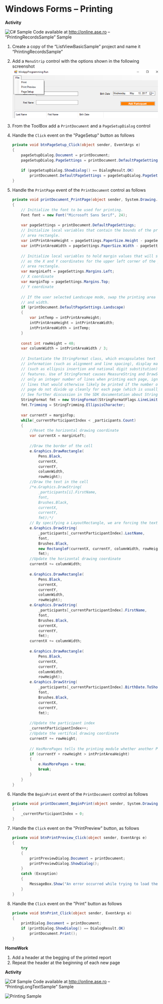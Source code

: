 # Windows Forms – Printing

**Activity**

![C#](media/image1.png) Sample Code available at <http://online.ase.ro> – “PrintingRecordsSample” Sample

1. Create a copy of the “ListViewBasicSample” project and name it “PrintingRecordsSample”
2. Add a `MenuStrip` control with the options shown in the following screenshot
    ![Printing Sample](docs/9/printing-records-sample.png)
3. From the ToolBox add a `PrintDocument` and a `PageSetupDialog` control
4. Handle the `Click` event on the "PageSetup" button as follows

    ```c#
    private void btnPageSetup_Click(object sender, EventArgs e)
    {
        pageSetupDialog.Document = printDocument;
        pageSetupDialog.PageSettings = printDocument.DefaultPageSettings;

        if (pageSetupDialog.ShowDialog() == DialogResult.OK)
            printDocument.DefaultPageSettings = pageSetupDialog.PageSettings;
    }
    ```
5. Handle the `PrintPage` event of the `PrintDocument` control as follows
    ```c#
    private void printDocument_PrintPage(object sender, System.Drawing.Printing.PrintPageEventArgs e)
    {
        // Initialize the font to be used for printing.
        Font font = new Font("Microsoft Sans Serif", 24);

        var pageSettings = printDocument.DefaultPageSettings;
        // Initialize local variables that contain the bounds of the printing 
        // area rectangle.
        var intPrintAreaHeight = pageSettings.PaperSize.Height - pageSettings.Margins.Top - pageSettings.Margins.Bottom;
        var intPrintAreaWidth = pageSettings.PaperSize.Width - pageSettings.Margins.Left - pageSettings.Margins.Right;

        // Initialize local variables to hold margin values that will serve
        // as the X and Y coordinates for the upper left corner of the printing 
        // area rectangle.
        var marginLeft = pageSettings.Margins.Left;
        // X coordinate
        var marginTop = pageSettings.Margins.Top;
        // Y coordinate

        // If the user selected Landscape mode, swap the printing area height 
        // and width.
        if (printDocument.DefaultPageSettings.Landscape)
        {
            var intTemp = intPrintAreaHeight;
            intPrintAreaHeight = intPrintAreaWidth;
            intPrintAreaWidth = intTemp;
        }

        const int rowHeight = 40;
        var columnWidth = intPrintAreaWidth / 3;

        // Instantiate the StringFormat class, which encapsulates text layout 
        // information (such as alignment and line spacing), display manipulations 
        // (such as ellipsis insertion and national digit substitution) and OpenType 
        // features. Use of StringFormat causes MeasureString and DrawString to use
        // only an integer number of lines when printing each page, ignoring partial
        // lines that would otherwise likely be printed if the number of lines per 
        // page do not divide up cleanly for each page (which is usually the case).
        // See further discussion in the SDK documentation about StringFormatFlags.
        StringFormat fmt = new StringFormat(StringFormatFlags.LineLimit);
        fmt.Trimming = StringTrimming.EllipsisCharacter;

        var currentY = marginTop;
        while(_currentParticipantIndex < _participants.Count)
        {
            //Reset the horizontal drawing coordinate
            var currentX = marginLeft;

            //Draw the border of the cell
            e.Graphics.DrawRectangle(
                Pens.Black, 
                currentX, 
                currentY, 
                columnWidth, 
                rowHeight);
            //Draw the text in the cell
            /*e.Graphics.DrawString(
                _participants[i].FirstName,
                font,
                Brushes.Black,
                currentX,
                currentY,
                fmt);*/
            // By specifying a LayoutRectangle, we are forcing the text into a specific area, with automatic word wrapping and other features controllable through the StringFormat parameter
            e.Graphics.DrawString(
                _participants[_currentParticipantIndex].LastName,
                font,
                Brushes.Black,
                new RectangleF(currentX, currentY, columnWidth, rowHeight),
                fmt);
            //Update the horizontal drawing coordinate
            currentX += columnWidth;

            e.Graphics.DrawRectangle(
                Pens.Black,
                currentX,
                currentY,
                columnWidth,
                rowHeight);
            e.Graphics.DrawString(
                _participants[_currentParticipantIndex].FirstName,
                font,
                Brushes.Black,
                currentX,
                currentY,
                fmt);
            currentX += columnWidth;

            e.Graphics.DrawRectangle(
                Pens.Black,
                currentX,
                currentY,
                columnWidth,
                rowHeight);
            e.Graphics.DrawString(
                _participants[_currentParticipantIndex].BirthDate.ToShortDateString(),
                font,
                Brushes.Black,
                currentX,
                currentY,
                fmt);

            //Update the participant index
            _currentParticipantIndex++;
            //Update the vertifcal drawing coordinate
            currentY += rowHeight;

            // HasMorePages tells the printing module whether another PrintPage event should be fired.
            if (currentY + rowHeight > intPrintAreaHeight)
            {
                e.HasMorePages = true;
                break;
            }
        }
    }
    ```
6. Handle the `BeginPrint` event of the `PrintDocument` control as follows
    ```c#
    private void printDocument_BeginPrint(object sender, System.Drawing.Printing.PrintEventArgs e)
    {
        _currentParticipantIndex = 0;
    }
    ```
7. Handle the `Click` event on the "PrintPreview" button, as follows
    ```c#
    private void btnPrintPreview_Click(object sender, EventArgs e)
    {
        try
        {
            printPreviewDialog.Document = printDocument;
            printPreviewDialog.ShowDialog();
        }
        catch (Exception)
        {
            MessageBox.Show("An error occurred while trying to load the document for Print Preview. Make sure you currently have access to a printer. A printer must be connected and accessible for Print Preview to work.");
        }
    }
    ```
8. Handle the `Click` event on the "Print" button as follows
    ```C#
    private void btnPrint_Click(object sender, EventArgs e)
    {
        printDialog.Document = printDocument;
        if (printDialog.ShowDialog() == DialogResult.OK)
            printDocument.Print();
    }
    ```
    
**HomeWork**
1. Add a header at the begging of the printed report
2. Repeat the header at the beginning of each new page
 
**Activity**

![C#](media/image1.png) Sample Code available at <http://online.ase.ro> – “PrintingLongTextSample” Sample

![Printing Sample](docs/9/printing-sample.jpg)